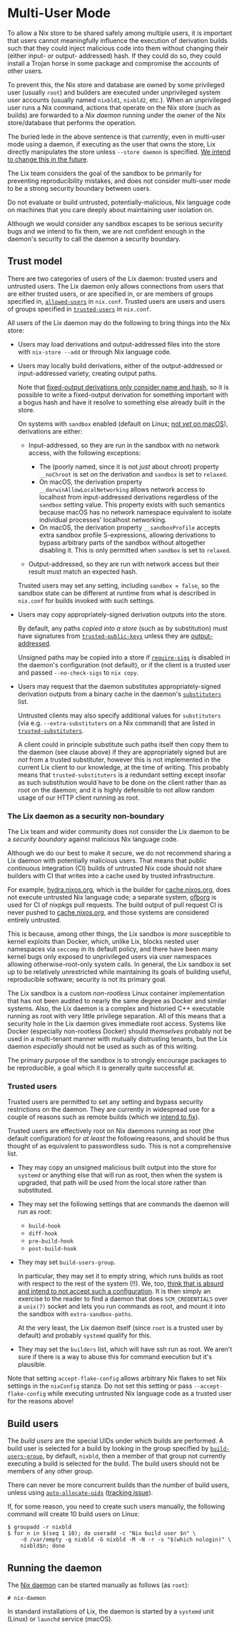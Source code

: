 # Multi-User Mode

To allow a Nix store to be shared safely among multiple users, it is important that users cannot meaningfully influence the execution of derivation builds such that they could inject malicious code into them without changing their (either input- or output- addressed) hash.
If they could do so, they could install a Trojan horse in some package and compromise the accounts of other users.

To prevent this, the Nix store and database are owned by some privileged user (usually `root`) and builders are executed under unprivileged system user accounts (usually named `nixbld1`, `nixbld2`, etc.).
When an unprivileged user runs a Nix command, actions that operate on the Nix store (such as builds) are forwarded to a *Nix daemon* running under the owner of the Nix store/database that performs the operation.

The buried lede in the above sentence is that *currently*, even in multi-user mode using a daemon, if executing as the user that owns the store, Lix directly manipulates the store unless `--store daemon` is specified.
[We intend to change this in the future][multi-user-should-not-be-root].

<div class="warning">
The Lix team considers the goal of the sandbox to be primarily for preventing reproducibility mistakes, and does not consider multi-user mode to be a strong security boundary between users.

Do not evaluate or build untrusted, potentially-malicious, Nix language code on machines that you care deeply about maintaining user isolation on.

Although we would consider any sandbox escapes to be serious security bugs and we intend to fix them, we are not confident enough in the daemon's security to call the daemon a security boundary.
</div>

[multi-user-should-not-be-root]: https://git.lix.systems/lix-project/lix/issues/18

## Trust model

There are two categories of users of the Lix daemon: trusted users and untrusted users.
The Lix daemon only allows connections from users that are either trusted users, or are specified in, or are members of groups specified in, [`allowed-users`](../command-ref/conf-file.md#conf-allowed-users) in `nix.conf`.
Trusted users are users and users of groups specified in [`trusted-users`](../command-ref/conf-file.md#conf-trusted-users) in `nix.conf`.

All users of the Lix daemon may do the following to bring things into the Nix store:

- Users may load derivations and output-addressed files into the store with `nix-store --add` or through Nix language code.
- Users may locally build derivations, either of the output-addressed or input-addressed variety, creating output paths.

  Note that [fixed-output derivations only consider name and hash](https://github.com/NixOS/nix/issues/969), so it is possible to write a fixed-output derivation for something important with a bogus hash and have it resolve to something else already built in the store.

  On systems with `sandbox` enabled (default on Linux; [not *yet* on macOS][sandbox-enable-macos]), derivations are either:
    - Input-addressed, so they are run in the sandbox with no network access, with the following exceptions:

      - The (poorly named, since it is not *just* about chroot) property `__noChroot` is set on the derivation and `sandbox` is set to `relaxed`.
      - On macOS, the derivation property `__darwinAllowLocalNetworking` allows network access to localhost from input-addressed derivations regardless of the `sandbox` setting value.
        This property exists with such semantics because macOS has no network namespace equivalent to isolate individual processes' localhost networking.
      - On macOS, the derivation property `__sandboxProfile` accepts extra sandbox profile S-expressions, allowing derivations to bypass arbitrary parts of the sandbox without altogether disabling it.
        This is only permitted when `sandbox` is set to `relaxed`.
    - Output-addressed, so they are run with network access but their result must match an expected hash.

  Trusted users may set any setting, including `sandbox = false`, so the sandbox state can be different at runtime from what is described in `nix.conf` for builds invoked with such settings.
- Users may copy appropriately-signed derivation outputs into the store.

  By default, any paths *copied into a store* (such as by substitution) must have signatures from [`trusted-public-keys`](../command-ref/conf-file.md#conf-trusted-public-keys) unless they are [output-addressed](../glossary.md#gloss-output-addressed-store-object).

  Unsigned paths may be copied into a store if [`require-sigs`](../command-ref/conf-file.md#conf-require-sigs) is disabled in the daemon's configuration (not default), or if the client is a trusted user and passed `--no-check-sigs` to `nix copy`.
- Users may request that the daemon substitutes appropriately-signed derivation outputs from a binary cache in the daemon's [`substituters`](../command-ref/conf-file.md#conf-substituters) list.

  Untrusted clients may also specify additional values for `substituters` (via e.g. `--extra-substituters` on a Nix command) that are listed in [`trusted-substituters`](../command-ref/conf-file.md#conf-trusted-substituters).

  A client could in principle substitute such paths itself then copy them to the daemon (see clause above) if they are appropriately signed but are *not* from a trusted substituter, however this is not implemented in the current Lix client to our knowledge, at the time of writing.
  This probably means that `trusted-substituters` is a redundant setting except insofar as such substitution would have to be done on the client rather than as root on the daemon; and it is highly defensible to not allow random usage of our HTTP client running as root.

[sandbox-enable-macos]: https://git.lix.systems/lix-project/lix/issues/386

### The Lix daemon as a security non-boundary

The Lix team and wider community does not consider the Lix daemon to be a *security boundary* against malicious Nix language code.

Although we do our best to make it secure, we do not recommend sharing a Lix daemon with potentially malicious users.
That means that public continuous integration (CI) builds of untrusted Nix code should not share builders with CI that writes into a cache used by trusted infrastructure.

For example, [hydra.nixos.org], which is the builder for [cache.nixos.org], does not execute untrusted Nix language code; a separate system, [ofborg] is used for CI of nixpkgs pull requests.
The build output of pull request CI is never pushed to [cache.nixos.org], and those systems are considered entirely untrusted.

This is because, among other things, the Lix sandbox is *more* susceptible to kernel exploits than Docker, which, unlike Lix, blocks nested user namespaces via `seccomp` in its default policy, and there have been many kernel bugs only exposed to unprivileged users via user namespaces allowing otherwise-root-only system calls.
In general, the Lix sandbox is set up to be relatively unrestricted while maintaining its goals of building useful, reproducible software; security is not its primary goal.

The Lix sandbox is a custom *non-rootless* Linux container implementation that has not been audited to nearly the same degree as Docker and similar systems.
Also, the Lix daemon is a complex and historied C++ executable running as root with very little privilege separation.
All of this means that a security hole in the Lix daemon gives immediate root access.
Systems like Docker (especially non-rootless Docker) should *themselves* probably not be used in a multi-tenant manner with mutually distrusting tenants, but the Lix daemon *especially* should not be used as such as of this writing.

The primary purpose of the sandbox is to strongly encourage packages to be reproducible, a goal which it is generally quite successful at.

[hydra.nixos.org]: https://hydra.nixos.org
[ofborg]: https://github.com/NixOS/ofborg
[cache.nixos.org]: https://cache.nixos.org

### Trusted users

Trusted users are permitted to set any setting and bypass security restrictions on the daemon.
They are currently in widespread use for a couple of reasons such as remote builds (which we [intend to fix](https://git.lix.systems/lix-project/lix/issues/171)).

Trusted users are effectively root on Nix daemons running as root (the default configuration) for *at least* the following reasons, and should be thus thought of as equivalent to passwordless sudo.
This is not a comprehensive list.

- They may copy an unsigned malicious built output into the store for `systemd` or anything else that will run as root, then when the system is upgraded, that path will be used from the local store rather than substituted.
- They may set the following settings that are commands the daemon will run as root:
  - `build-hook`
  - `diff-hook`
  - `pre-build-hook`
  - `post-build-hook`
- They may set `build-users-group`.

  In particular, they may set it to empty string, which runs builds as root with respect to the rest of the system (!!).
  We, too, [think that is absurd and intend to not accept such a configuration](https://git.lix.systems/lix-project/lix/issues/242).
  It is then simply an exercise to the reader to find a daemon that does `SCM_CREDENTIALS` over a `unix(7)` socket and lets you run commands as root, and mount it into the sandbox with `extra-sandbox-paths`.

  At the very least, the Lix daemon itself (since `root` is a trusted user by default) and probably `systemd` qualify for this.
- They may set the `builders` list, which will have ssh run as root.
  We aren't sure if there is a way to abuse this for command execution but it's plausible.

Note that setting `accept-flake-config` allows arbitrary Nix flakes to set Nix settings in the `nixConfig` stanza.
Do not set this setting or pass `--accept-flake-config` while executing untrusted Nix language code as a trusted user for the reasons above!

## Build users

The *build users* are the special UIDs under which builds are performed.
A build user is selected for a build by looking in the group specified by [`build-users-group`](../command-ref/conf-file.md#conf-build-users-group), by default, `nixbld`, then a member of that group not currently executing a build is selected for the build.
The build users should not be members of any other group.

There can never be more concurrent builds than the number of build users, unless using [`auto-allocate-uids`](../command-ref/conf-file.md#conf-auto-allocate-uids) ([tracking issue][auto-allocate-uids-issue]).

[auto-allocate-uids-issue]: https://git.lix.systems/lix-project/lix/issues/387

If, for some reason, you need to create such users manually, the following command will create 10 build users on Linux:

```console
$ groupadd -r nixbld
$ for n in $(seq 1 10); do useradd -c "Nix build user $n" \
    -d /var/empty -g nixbld -G nixbld -M -N -r -s "$(which nologin)" \
    nixbld$n; done
```

## Running the daemon

The [Nix daemon](../command-ref/nix-daemon.md) can be started manually as follows (as `root`):

```console
# nix-daemon
```

In standard installations of Lix, the daemon is started by a `systemd` unit (Linux) or `launchd` service (macOS).
